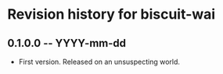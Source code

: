 # Revision history for biscuit-wai

## 0.1.0.0 -- YYYY-mm-dd

* First version. Released on an unsuspecting world.
